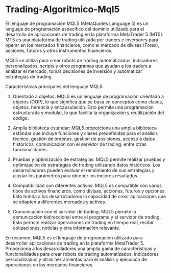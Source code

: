 # Trading-Algoritmico-Mql5
El lenguaje de programación MQL5 (MetaQuotes Language 5) es un lenguaje de programación específico del dominio utilizado para el desarrollo de aplicaciones de trading en la plataforma MetaTrader 5 (MT5). MT5 es una plataforma de trading utilizada por traders e inversores para operar en los mercados financieros, como el mercado de divisas (Forex), acciones, futuros y otros instrumentos financieros.

MQL5 se utiliza para crear robots de trading automatizados, indicadores personalizados, scripts y otros programas que ayudan a los traders a analizar el mercado, tomar decisiones de inversión y automatizar estrategias de trading.

Características principales del lenguaje MQL5:

1. Orientado a objetos: MQL5 es un lenguaje de programación orientado a objetos (OOP), lo que significa que se basa en conceptos como clases, objetos, herencia y encapsulación. Esto permite una programación estructurada y modular, lo que facilita la organización y reutilización del código.

2. Amplia biblioteca estándar: MQL5 proporciona una amplia biblioteca estándar que incluye funciones y clases predefinidas para el análisis técnico, gestión de órdenes, gestión de posiciones, acceso a datos históricos, comunicación con el servidor de trading, entre otras funcionalidades.

3. Pruebas y optimización de estrategias: MQL5 permite realizar pruebas y optimización de estrategias de trading utilizando datos históricos. Los desarrolladores pueden evaluar el rendimiento de sus estrategias y ajustar los parámetros para obtener los mejores resultados.

4. Compatibilidad con diferentes activos: MQL5 es compatible con varios tipos de activos financieros, como divisas, acciones, futuros y opciones. Esto brinda a los desarrolladores la capacidad de crear aplicaciones que se adapten a diferentes mercados y activos.

5. Comunicación con el servidor de trading: MQL5 permite la comunicación bidireccional entre el programa y el servidor de trading. Esto permite realizar operaciones de trading en tiempo real, recibir cotizaciones, noticias y otra información relevante.

En resumen, MQL5 es el lenguaje de programación utilizado para desarrollar aplicaciones de trading en la plataforma MetaTrader 5. Proporciona a los desarrolladores una amplia gama de características y funcionalidades para crear robots de trading automatizados, indicadores personalizados y otras herramientas para el análisis y ejecución de operaciones en los mercados financieros.
